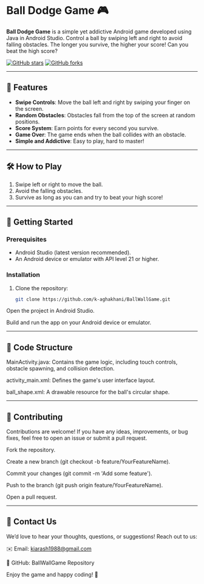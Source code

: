  # Ball Dodge Game 🎮

**Ball Dodge Game** is a simple yet addictive Android game developed using Java in Android Studio. Control a ball by swiping left and right to avoid falling obstacles. The longer you survive, the higher your score! Can you beat the high score?

[![GitHub stars](https://img.shields.io/github/stars/k-aghakhani/BallWallGame?style=social)](https://github.com/k-aghakhani/BallWallGame/stargazers)
[![GitHub forks](https://img.shields.io/github/forks/k-aghakhani/BallWallGame?style=social)](https://github.com/k-aghakhani/BallWallGame/network)

---

## 🎯 Features

- **Swipe Controls**: Move the ball left and right by swiping your finger on the screen.
- **Random Obstacles**: Obstacles fall from the top of the screen at random positions.
- **Score System**: Earn points for every second you survive.
- **Game Over**: The game ends when the ball collides with an obstacle.
- **Simple and Addictive**: Easy to play, hard to master!

---

## 🛠️ How to Play

1. Swipe left or right to move the ball.
2. Avoid the falling obstacles.
3. Survive as long as you can and try to beat your high score!

---

## 🚀 Getting Started

### Prerequisites
- Android Studio (latest version recommended).
- An Android device or emulator with API level 21 or higher.

### Installation
1. Clone the repository:
   ```bash
   git clone https://github.com/k-aghakhani/BallWallGame.git
Open the project in Android Studio.

Build and run the app on your Android device or emulator.

---

## 🧩 Code Structure
MainActivity.java: Contains the game logic, including touch controls, obstacle spawning, and collision detection.

activity_main.xml: Defines the game's user interface layout.

ball_shape.xml: A drawable resource for the ball's circular shape.

---

## 🙌 Contributing
Contributions are welcome! If you have any ideas, improvements, or bug fixes, feel free to open an issue or submit a pull request.

Fork the repository.

Create a new branch (git checkout -b feature/YourFeatureName).

Commit your changes (git commit -m 'Add some feature').

Push to the branch (git push origin feature/YourFeatureName).

Open a pull request.

---

## 📧 Contact Us
We’d love to hear your thoughts, questions, or suggestions! Reach out to us:

✉️ Email: kiarash1988@gmail.com

🔗 GitHub: BallWallGame Repository

Enjoy the game and happy coding! 🎉
